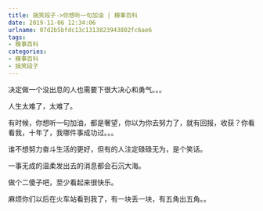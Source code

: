 ```yaml
---
title: 搞笑段子->你想听一句加油 | 糗事百科
date: 2019-11-06 12:34:06
urlname: 07d2b5bfdc13c1313823943802fc6ae6
tags: 
- 糗事百科
categories:
- 糗事百科
- 搞笑段子
---
```

决定做一个没出息的人也需要下很大决心和勇气。。。

人生太难了，太难了。

有时候，你想听一句加油，都是奢望，你以为你去努力了，就有回报，收获？你看看我，十年了，我哪件事成功过。。。

谁不想努力奋斗生活的更好，但有的人注定碌碌无为，是个笑话。

一事无成的温柔发出去的消息都会石沉大海。

做个二傻子吧，至少看起来很快乐。

麻烦你们以后在火车站看到我了，有一块丢一块，有五角出五角。。


